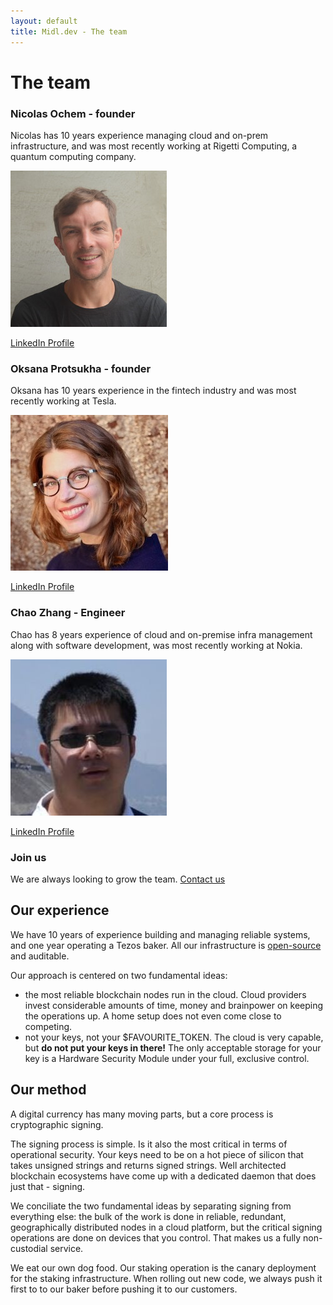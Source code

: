 ```yaml
---
layout: default
title: Midl.dev - The team
---
```


# The team

### Nicolas Ochem - founder

Nicolas has 10 years experience managing cloud and on-prem infrastructure, and was most recently working at Rigetti Computing, a quantum computing company.

<img src="/img/midl-nico.jpeg"/>

[LinkedIn Profile](https://www.linkedin.com/in/nicolasochem/)

### Oksana Protsukha - founder

Oksana has 10 years experience in the fintech industry and was most recently working at Tesla.

<img src="/img/midl-oksana.jpeg"/>

[LinkedIn Profile](https://www.linkedin.com/in/oksanaprotsukha/)

### Chao Zhang - Engineer

Chao has 8 years experience of cloud and on-premise infra management along with software development, was most recently working at Nokia.

<img src="/img/midl-chao.jpeg"/>

[LinkedIn Profile](https://www.linkedin.com/in/chao-zhang-0326/)

### Join us

We are always looking to grow the team. [Contact us](mailto:hello@midl.dev)

## Our experience

We have 10 years of experience building and managing reliable systems, and one year operating a Tezos baker. All our infrastructure is [open-source](https://github.com/midl-dev) and auditable.

Our approach is centered on two fundamental ideas:

* the most reliable blockchain nodes run in the cloud. Cloud providers invest considerable amounts of time, money and brainpower on keeping the operations up. A home setup does not even come close to competing.
* not your keys, not your $FAVOURITE_TOKEN. The cloud is very capable, but **do not put your keys in there!** The only acceptable storage for your key is a Hardware Security Module under your full, exclusive control.

## Our method

A digital currency has many moving parts, but a core process is cryptographic signing.

The signing process is simple. Is it also the most critical in terms of operational security. Your keys need to be on a hot piece of silicon that takes unsigned strings and returns signed strings. Well architected blockchain ecosystems have come up with a dedicated daemon that does just that - signing.

We conciliate the two fundamental ideas by separating signing from everything else: the bulk of the work is done in reliable, redundant, geographically distributed nodes in a cloud platform, but the critical signing operations are done on devices that you control. That makes us a fully non-custodial service.

We eat our own dog food. Our staking operation is the canary deployment for the staking infrastructure. When rolling out new code, we always push it first to to our baker before pushing it to our customers.
